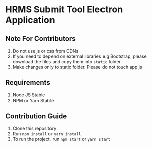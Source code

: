# HRMS Submit Tool Electron Application
## Note For Contributors
1. Do not use js or css from CDNs
2. If you need to depend on external libraries e.g Bootstrap, please download the files and copy them into `static` folder.
3. Make changes only to static folder. Please do not touch app.js
## Requirements
1. Node JS Stable
2. NPM or Yarn Stable
## Contribution Guide
1. Clone this repository
2. Run `npm install` or `yarn install`
3. To run the project, run `npm start` or `yarn start`

